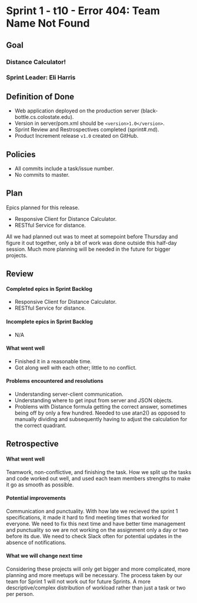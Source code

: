 # Sprint 1 - t10 - Error 404: Team Name Not Found

## Goal

### Distance Calculator!
### Sprint Leader: Eli Harris 

## Definition of Done

* Web application deployed on the production server (black-bottle.cs.colostate.edu).
* Version in server/pom.xml should be `<version>1.0</version>`.
* Sprint Review and Restrospectives completed (sprint#.md).
* Product Increment release `v1.0` created on GitHub.

## Policies

* All commits include a task/issue number.
* No commits to master.

## Plan

Epics planned for this release.

* Responsive Client for Distance Calculator.
* RESTful Service for distance.

All we had planned out was to meet at somepoint before Thursday and figure it out together, only a bit of work was done outside this half-day session. Much more planning will be needed in the future for bigger projects. 

## Review

#### Completed epics in Sprint Backlog 
* Responsive Client for Distance Calculator.
* RESTful Service for distance.

#### Incomplete epics in Sprint Backlog 
* N/A

#### What went well
* Finished it in a reasonable time.
* Got along well with each other; little to no conflict.

#### Problems encountered and resolutions
* Understanding server-client communication.
* Understanding where to get input from server and JSON objects.
* Problems with Distance formula getting the correct answer, sometimes being off by only a few hundred. Needed to use atan2() as opposed to manually dividing and subsequently having to adjust the calculation for the correct quadrant.

## Retrospective

#### What went well
Teamwork, non-conflictive, and finishing the task. How we split up the tasks and code worked out well, and used each team members strengths to make it go as smooth as possible. 

#### Potential improvements
Communication and punctuality. With how late we recieved the sprint 1 specifications, it made it hard to find meeting times that worked for everyone. We need to fix this next time and have better time management and punctuality so we are not working on the assignment only a day or two before its due. We need to check Slack often for potential updates in the absence of notifications.

#### What we will change next time
Considering these projects will only get bigger and more complicated, more planning and more meetups will be necessary. The process taken by our team for Sprint 1 will not work out for future Sprints. A more descriptive/complex distribution of workload rather than just a task or two per person.  

